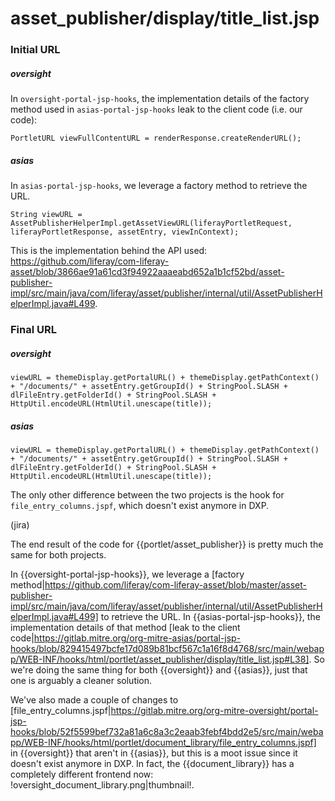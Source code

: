 
# asset_publisher/display/title_list.jsp

### Initial URL

##### oversight

In `oversight-portal-jsp-hooks`, the implementation details of the factory method used in `asias-portal-jsp-hooks` leak to the client code (i.e. our code): 

```
PortletURL viewFullContentURL = renderResponse.createRenderURL();
```

##### asias

In `asias-portal-jsp-hooks`, we leverage a factory method to retrieve the URL. 

```
String viewURL = AssetPublisherHelperImpl.getAssetViewURL(liferayPortletRequest, liferayPortletResponse, assetEntry, viewInContext);
```

This is the implementation behind the API used: https://github.com/liferay/com-liferay-asset/blob/3866ae91a61cd3f94922aaaeabd652a1b1cf52bd/asset-publisher-impl/src/main/java/com/liferay/asset/publisher/internal/util/AssetPublisherHelperImpl.java#L499.


### Final URL

##### oversight

```
viewURL = themeDisplay.getPortalURL() + themeDisplay.getPathContext() + "/documents/" + assetEntry.getGroupId() + StringPool.SLASH + dlFileEntry.getFolderId() + StringPool.SLASH + HttpUtil.encodeURL(HtmlUtil.unescape(title));
```

##### asias

```
viewURL = themeDisplay.getPortalURL() + themeDisplay.getPathContext() + "/documents/" + assetEntry.getGroupId() + StringPool.SLASH + dlFileEntry.getFolderId() + StringPool.SLASH + HttpUtil.encodeURL(HtmlUtil.unescape(title));
```

The only other difference between the two projects is the hook for `file_entry_columns.jspf`, which doesn't exist anymore in DXP.



(jira)

The end result of the code for {{portlet/asset_publisher}} is pretty much the same for both projects.

In {{oversight-portal-jsp-hooks}}, we leverage a [factory method|https://github.com/liferay/com-liferay-asset/blob/master/asset-publisher-impl/src/main/java/com/liferay/asset/publisher/internal/util/AssetPublisherHelperImpl.java#L499] to retrieve the URL. In {{asias-portal-jsp-hooks}}, the implementation details of that method [leak to the client code|https://gitlab.mitre.org/org-mitre-asias/portal-jsp-hooks/blob/829415497bcfe17d089b81bcf567c1a16f8d4768/src/main/webapp/WEB-INF/hooks/html/portlet/asset_publisher/display/title_list.jsp#L38]. So we're doing the same thing for both {{oversight}} and {{asias}}, just that one is arguably a cleaner solution.

We've also made a couple of changes to [file_entry_columns.jspf|https://gitlab.mitre.org/org-mitre-oversight/portal-jsp-hooks/blob/52f5599bef732a81a6c8a3c2eaab3febf4bdd2e5/src/main/webapp/WEB-INF/hooks/html/portlet/document_library/file_entry_columns.jspf] in {{oversight}} that aren't in {{asias}}, but this is a moot issue since it doesn't exist anymore in DXP. In fact, the {{document_library}} has a completely different frontend now: !oversight_document_library.png|thumbnail!.


